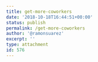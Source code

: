 ```yaml
---
title: get-more-coworkers
date: '2018-10-18T16:44:51+00:00'
status: publish
permalink: /get-more-coworkers
author: '@ramonsuarez'
excerpt: ''
type: attachment
id: 576
---
```

<!DOCTYPE html PUBLIC "-//W3C//DTD HTML 4.0 Transitional//EN" "http://www.w3.org/TR/REC-html40/loose.dtd">
<?xml encoding="UTF-8">
